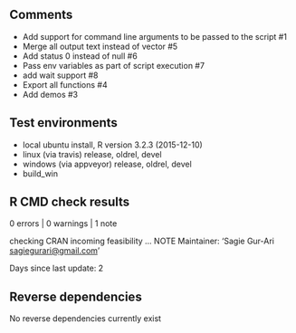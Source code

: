 ## Comments

* Add support for command line arguments to be passed to the script #1
* Merge all output text instead of vector #5
* Add status 0 instead of null #6
* Pass env variables as part of script execution #7
* add wait support #8
* Export all functions #4
* Add demos #3

## Test environments

* local ubuntu install, R version 3.2.3 (2015-12-10)
* linux (via travis) release, oldrel, devel
* windows (via appveyor) release, oldrel, devel
* build_win

## R CMD check results

0 errors | 0 warnings | 1 note

checking CRAN incoming feasibility ... NOTE
Maintainer: ‘Sagie Gur-Ari <sagiegurari@gmail.com>’

Days since last update: 2

## Reverse dependencies

No reverse dependencies currently exist
